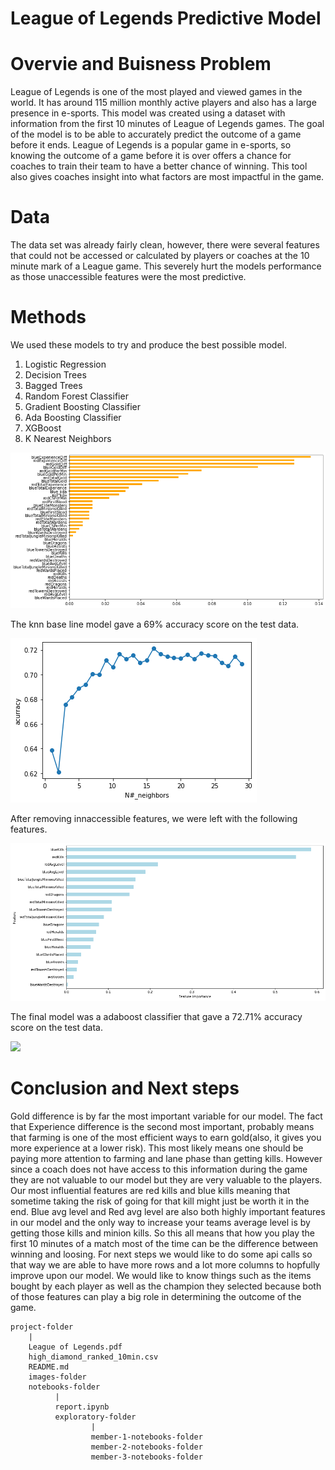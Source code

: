 # League of Legends Predictive Model
# Overvie and Buisness Problem
League of Legends is one of the most played and viewed games in the world. It has around 115 million monthly active players and also has a large presence in e-sports. 
This model was created using a dataset with information from the first 10 minutes of League of Legends games. 
The goal of the model is to be able to accurately  predict the outcome of a game before it ends.
League of Legends is a popular game in  e-sports, so knowing the outcome of a game before it is over offers a chance for coaches to train their team to have a better chance of winning.
This tool also gives coaches insight into what factors are most impactful in the game.
# Data

The data set was already fairly clean, however, there were several features that could not be accessed or calculated by players or coaches at the 10 minute mark of a League game. This severely hurt the models performance as those unaccessible features were the most predictive.
# Methods 
We used these models to try and produce the best possible model. 
1. Logistic Regression
2. Decision Trees
3. Bagged Trees
4. Random Forest Classifier    
5. Gradient Boosting Classifier
6. Ada Boosting Classifier
7. XGBoost
8. K Nearest Neighbors


![](images/Feature_Importances_1.png)

The knn base line model gave a 69% accuracy score on the test data.

![](images/KnnGraph.png)

After removing innaccessible features, we were left with the following features.

![](images/feature_importance.png)

The final model was a adaboost classifier that gave a 72.71% accuracy score on the test data.

![](images/adaboost.png)

# Conclusion and Next steps 

Gold difference is by far the most important variable for our model. The fact that Experience difference is the second most important, probably means that farming is one of the most efficient ways to earn gold(also, it gives you more experience at a lower risk). This most likely means one should be paying more attention to farming and lane phase than getting kills. However since a coach does not have access to this information during the game they are not valuable to our model but they are very valuable to the players. Our most influential features are red kills and blue kills meaning that sometime taking the risk of going for that kill might just be worth it in the end. Blue avg level and Red avg level are also both highly important features in our model and the only way to increase your teams average level is by getting those kills and minion kills. So this all means that how you play the first 10 minutes of a match most of the time can be the difference between winning and loosing. For next steps we would like to do some api calls so that way we are able to have more rows and a lot more columns to hopfully improve upon our model. We would like to know things such as the items bought by each player as well as the champion they selected because both of those features can play a big role in determining the outcome of the game. 
```
project-folder
    |
    League of Legends.pdf
    high_diamond_ranked_10min.csv
    README.md
    images-folder
    notebooks-folder
          |
          report.ipynb
          exploratory-folder
                  |
                  member-1-notebooks-folder
                  member-2-notebooks-folder 
                  member-3-notebooks-folder 
```
